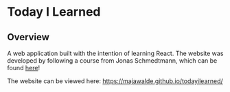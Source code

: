 # Today I Learned

## Overview
A web application built with the intention of learning React. The website was developed by following a course from Jonas Schmedtmann, which can be found [here](https://www.udemy.com/course/full-stack-crash-course/)!

The website can be viewed here: https://majawalde.github.io/todayilearned/
